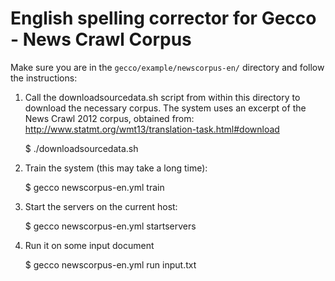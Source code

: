 English spelling corrector for Gecco - News Crawl Corpus
==========================================================

Make sure you are in the ``gecco/example/newscorpus-en/`` directory and follow the
instructions:

1) Call the downloadsourcedata.sh script from within this directory to download the
necessary corpus. The system uses an excerpt of the News Crawl 2012 corpus, obtained from: 
http://www.statmt.org/wmt13/translation-task.html#download

    $ ./downloadsourcedata.sh

2) Train the system (this may take a long time):

    $ gecco newscorpus-en.yml train

3) Start the servers on the current host:

    $ gecco newscorpus-en.yml startservers

4) Run it on some input document

    $ gecco newscorpus-en.yml run input.txt
 
